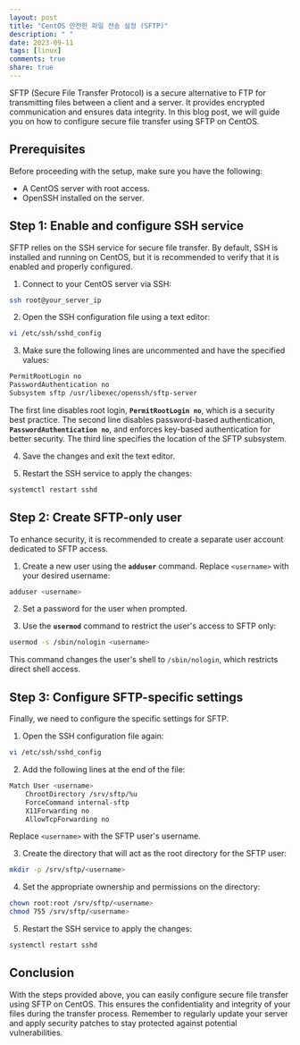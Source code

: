 ```yaml
---
layout: post
title: "CentOS 안전한 파일 전송 설정 (SFTP)"
description: " "
date: 2023-09-11
tags: [linux]
comments: true
share: true
---
```


SFTP (Secure File Transfer Protocol) is a secure alternative to FTP for transmitting files between a client and a server. It provides encrypted communication and ensures data integrity. In this blog post, we will guide you on how to configure secure file transfer using SFTP on CentOS.

## Prerequisites
Before proceeding with the setup, make sure you have the following:
- A CentOS server with root access.
- OpenSSH installed on the server.

## Step 1: Enable and configure SSH service
SFTP relies on the SSH service for secure file transfer. By default, SSH is installed and running on CentOS, but it is recommended to verify that it is enabled and properly configured.

1. Connect to your CentOS server via SSH:
```bash
ssh root@your_server_ip
```

2. Open the SSH configuration file using a text editor:
```bash
vi /etc/ssh/sshd_config
```

3. Make sure the following lines are uncommented and have the specified values:
```bash
PermitRootLogin no
PasswordAuthentication no
Subsystem sftp /usr/libexec/openssh/sftp-server
```

The first line disables root login, **`PermitRootLogin no`**, which is a security best practice. The second line disables password-based authentication, **`PasswordAuthentication no`**, and enforces key-based authentication for better security. The third line specifies the location of the SFTP subsystem.

4. Save the changes and exit the text editor.

5. Restart the SSH service to apply the changes:
```bash
systemctl restart sshd
```

## Step 2: Create SFTP-only user
To enhance security, it is recommended to create a separate user account dedicated to SFTP access.

1. Create a new user using the **`adduser`** command. Replace `<username>` with your desired username:
```bash
adduser <username>
```

2. Set a password for the user when prompted.

3. Use the **`usermod`** command to restrict the user's access to SFTP only:
```bash
usermod -s /sbin/nologin <username>
```

This command changes the user's shell to `/sbin/nologin`, which restricts direct shell access.

## Step 3: Configure SFTP-specific settings
Finally, we need to configure the specific settings for SFTP.

1. Open the SSH configuration file again:
```bash
vi /etc/ssh/sshd_config
```

2. Add the following lines at the end of the file:
```bash
Match User <username>
    ChrootDirectory /srv/sftp/%u
    ForceCommand internal-sftp
    X11Forwarding no
    AllowTcpForwarding no
```

Replace `<username>` with the SFTP user's username.

3. Create the directory that will act as the root directory for the SFTP user:
```bash
mkdir -p /srv/sftp/<username>
```

4. Set the appropriate ownership and permissions on the directory:
```bash
chown root:root /srv/sftp/<username>
chmod 755 /srv/sftp/<username>
```

5. Restart the SSH service to apply the changes:
```bash
systemctl restart sshd
```

## Conclusion
With the steps provided above, you can easily configure secure file transfer using SFTP on CentOS. This ensures the confidentiality and integrity of your files during the transfer process. Remember to regularly update your server and apply security patches to stay protected against potential vulnerabilities.